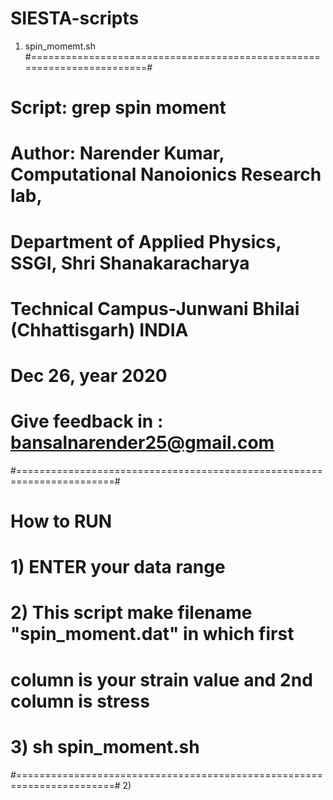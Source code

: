 # SIESTA-scripts
1) spin_momemt.sh
  #=======================================================================#
  # Script:         grep  spin moment                                     #
  # Author: Narender Kumar, Computational Nanoionics Research lab,        #  
  #         Department of Applied Physics, SSGI, Shri Shanakaracharya     #
  #         Technical Campus-Junwani Bhilai (Chhattisgarh) INDIA          #
  # Dec 26,  year 2020                                                    #
  # Give feedback in :    bansalnarender25@gmail.com                      #
  #=======================================================================#
  #   How to RUN                                                          #
  # 1) ENTER your data range                                              #
  # 2) This script make filename "spin_moment.dat" in which first         #
  #    column is your strain value and 2nd column is stress               #
  # 3) sh spin_moment.sh                                                  #
  #=======================================================================#
2) 
